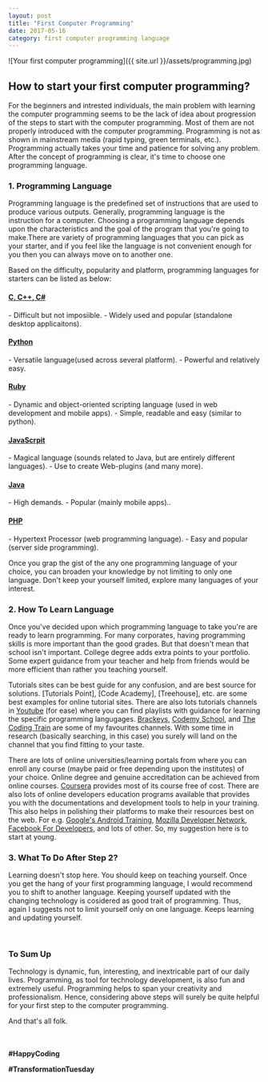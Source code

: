 ```yaml
---
layout: post
title: "First Computer Programming"
date: 2017-05-16
category: first computer programming language
---
```


![Your first computer programming]({{ site.url }}/assets/programming.jpg)

<h2><b>How to start your first computer programming?</b></h2>

For the beginners and intrested individuals, the main problem with learning the computer programming seems to be the lack of idea about progression of the steps to start with the computer programming. Most of them are not properly introduced with the computer programming. Programming is not as shown in mainstream media (rapid typing, green terminals, etc.). Programming actually takes your time and patience for solving any problem. After the concept of programming is clear, it's time to choose one programming language.

<h3><b>1. Programming Language</b></h3>
Programming language is the predefined set of instructions that are used to produce various outputs. Generally, programming language is the instruction for a computer. Choosing a programming language depends upon the characteristics and the goal of the program that you're going to make.There are variety of programming languages that you can pick as your starter, and if you feel like the language is not convenient enough for you then you can always move on to another one.

Based on the difficulty, popularity and platform, programming languages for starters can be listed as below:
<h4><u><b>C, C++, C#</b></u></h4>
- Difficult but not imposiible.
- Widely used and popular (standalone desktop applicaitons).

<h4><u><b>Python</b></u></h4>
- Versatile language(used across several platform).
- Powerful and relatively easy.

<h4><u><b>Ruby</b></u></h4>
- Dynamic and object-oriented scripting language (used in web development and mobile apps).
- Simple, readable and easy (similar to python).

<h4><u><b>JavaScrpit</b></u></h4>
- Magical language (sounds related to Java, but are entirely different languages).
- Use to create Web-plugins (and many more).

<h4><u><b>Java</b></u></h4>
- High demands.
- Popular (mainly mobile apps)..

<h4><u><b>PHP</b></u></h4>
- Hypertext Processor (web programming language).
- Easy and popular (server side programming).

Once you grap the gist of the any one programming language of your choice, you can broaden your knowledge by not limiting to only one language. Don't keep your yourself limited, explore many languages of your interest.


<h3><b>2. How To Learn Language</b></h3>
Once you've decided upon which programming language to take you're are ready to learn programming. For many corporates, having programming skills is more important than the good grades. But that doesn't mean that school isn't important. College degree adds extra points to your portfolio. Some expert guidance from your teacher and help from friends would be more efficient than rather you teaching yourself.

Tutorials sites can be best guide for any confusion, and are best source for solutions. [Tutorials Point], [Code Academy], [Treehouse], etc. are some best examples for online tutorial sites. There are also lots tutorials channels in [Youtube] (for ease) where you can find playlists with guidance for learning the specific programming langugages. [Brackeys], [Codemy School], and [The Coding Train] are some of my favourites channels. With some time in research (basically searching, in this case) you surely will land on the channel that you find fitting to your taste.

There are lots of online universities/learning portals from where you can enroll any course (maybe paid or free depending upon the institutes) of your choice. Online degree and genuine accreditation can be achieved from online courses. [Coursera] provides most of its course free of cost. There are also lots of online developers education programs available that provides you with the documentations and development tools to help in your training. This also helps in polishing their platforms to make their resources best on the web. For e.g. [Google's Android Training], [Mozilla Developer Network], [Facebook For Developers], and lots of other. So, my suggestion here is to start at young.

<h3><b>3. What To Do After Step 2?</b></h3>

Learning doesn't stop here. You should keep on teaching yourself. Once you get the hang of your first programming language, I would recommend you to shift to another language. Keeping yourself updated with the changing technology is cosidered as good trait of programming. Thus, again I suggests not to limit yourself only on one language. Keeps learning and updating yourself.

<br>
<h3><b>To Sum Up</b></h3>
Technology is dynamic, fun, interesting, and inextricable part of our daily lives. Programming, as tool for technology development, is also fun and extremely useful. Programming helps to span your creativity and professionalism. Hence, considering above steps will surely be quite helpful for your first step to the computer programming.

And that's all folk.

<br><br>
<b>#HappyCoding</b>

<b>#TransformationTuesday</b>

[Coursera]: https://www.coursera.org/
[Google's Android Training]: https://developer.android.com/training/index.html
[Mozilla Developer Network]: https://developer.mozilla.org/en-US/
[Facebook For Developers]: https://developers.facebook.com/
[Youtube]: https://youtube.com/
[Brackeys]: https://www.youtube.com/channel/UCYbK_tjZ2OrIZFBvU6CCMiA
[Codemy School]: https://www.youtube.com/channel/UCXNeUcG4KpZaYUgYJvgN9tg
[The Coding Train]: https://www.youtube.com/channel/UCvjgXvBlbQiydffZU7m1_aw
